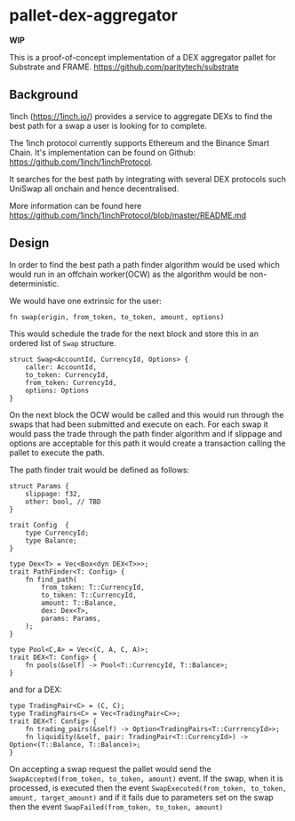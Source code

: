 # pallet-dex-aggregator

**WIP**

This is a proof-of-concept implementation of a DEX aggregator pallet for Substrate and FRAME.  https://github.com/paritytech/substrate

## Background

1inch (https://1inch.io/) provides a service to aggregate DEXs to find the best path for a swap a user is looking for to complete. 

The 1inch protocol currently supports Ethereum and the Binance Smart Chain.  It's implementation can be found on Github: https://github.com/1inch/1inchProtocol.

It searches for the best path by integrating with several DEX protocols such UniSwap all onchain and hence decentralised.

More information can be found here https://github.com/1inch/1inchProtocol/blob/master/README.md

## Design

In order to find the best path a path finder algorithm would be used which would run in an offchain worker(OCW) as the algorithm would be non-deterministic.

We would have one extrinsic for the user:

`fn swap(origin, from_token, to_token, amount, options)`

This would schedule the trade for the next block and store this in an ordered list of `Swap` structure.

```
struct Swap<AccountId, CurrencyId, Options> {
    caller: AccountId,
    to_token: CurrencyId,
    from_token: CurrencyId,
    options: Options
}
```

On the next block the OCW would be called and this would run through the swaps that had been submitted and execute on each.  For each swap it would pass the trade through the path finder algorithm and if slippage and options are acceptable for this path it would create a transaction calling the pallet to execute the path.

The path finder trait would be defined as follows:

```
struct Params {
    slippage: f32,
    other: bool, // TBD
}

trait Config  {
    type CurrencyId;
    type Balance;
}

type Dex<T> = Vec<Box<dyn DEX<T>>>;
trait PathFinder<T: Config> {
    fn find_path(
        from_token: T::CurrencyId, 
        to_token: T::CurrencyId, 
        amount: T::Balance, 
        dex: Dex<T>,
        params: Params,
    );
}

type Pool<C,A> = Vec<(C, A, C, A)>;
trait DEX<T: Config> {
    fn pools(&self) -> Pool<T::CurrencyId, T::Balance>;
}

```

and for a DEX:

```
type TradingPair<C> = (C, C);
type TradingPairs<C> = Vec<TradingPair<C>>;
trait DEX<T: Config> {
    fn trading_pairs(&self) -> Option<TradingPairs<T::CurrrencyId>>;
    fn liquidity(&self, pair: TradingPair<T::CurrencyId>) -> Option<(T::Balance, T::Balance)>;
}
```

On accepting a swap request the pallet would send the `SwapAccepted(from_token, to_token, amount)` event.  If the swap,
when it is processed, is executed then the event `SwapExecuted(from_token, to_token, amount, target_amount)` and if it fails due to
parameters set on the swap then the event `SwapFailed(from_token, to_token, amount)`
